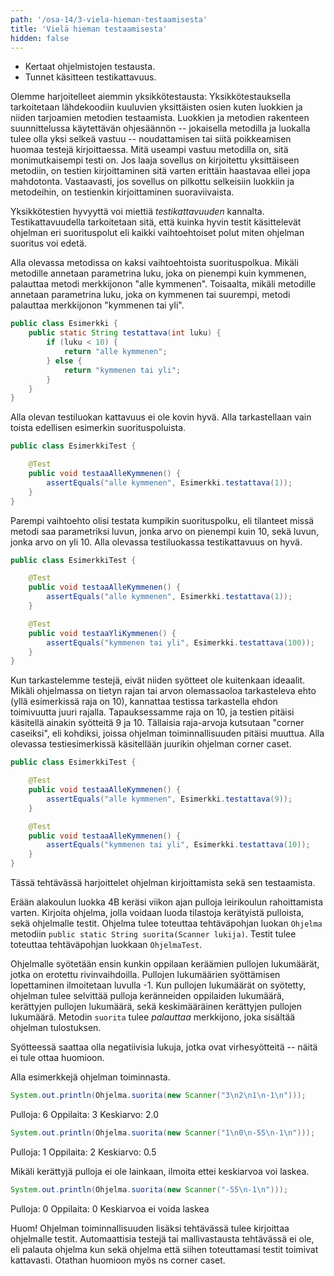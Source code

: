 ```yaml
---
path: '/osa-14/3-viela-hieman-testaamisesta'
title: 'Vielä hieman testaamisesta'
hidden: false
---
```


<text-box variant='learningObjectives' name='Oppimistavoitteet'>

- Kertaat ohjelmistojen testausta.
- Tunnet käsitteen testikattavuus.

</text-box>


Olemme harjoitelleet aiemmin yksikkötestausta: Yksikkötestauksella tarkoitetaan lähdekoodiin kuuluvien yksittäisten osien kuten luokkien ja niiden tarjoamien metodien testaamista. Luokkien ja metodien rakenteen suunnittelussa käytettävän ohjesäännön -- jokaisella metodilla ja luokalla tulee olla yksi selkeä vastuu -- noudattamisen tai siitä poikkeamisen huomaa testejä kirjoittaessa. Mitä useampi vastuu metodilla on, sitä monimutkaisempi testi on. Jos laaja sovellus on kirjoitettu yksittäiseen metodiin, on testien kirjoittaminen sitä varten erittäin haastavaa ellei jopa mahdotonta. Vastaavasti, jos sovellus on pilkottu selkeisiin luokkiin ja metodeihin, on testienkin kirjoittaminen suoraviivaista.

Yksikkötestien hyvyyttä voi miettiä *testikattavuuden* kannalta. Testikattavuudella tarkoitetaan sitä, että kuinka hyvin testit käsittelevät ohjelman eri suorituspolut eli kaikki vaihtoehtoiset polut miten ohjelman suoritus voi edetä.

Alla olevassa metodissa on kaksi vaihtoehtoista suorituspolkua. Mikäli metodille annetaan parametrina luku, joka on pienempi kuin kymmenen, palauttaa metodi merkkijonon "alle kymmenen". Toisaalta, mikäli metodille annetaan parametrina luku, joka on kymmenen tai suurempi, metodi palauttaa merkkijonon "kymmenen tai yli".


```java
public class Esimerkki {
    public static String testattava(int luku) {
        if (luku < 10) {
            return "alle kymmenen";
        } else {
            return "kymmenen tai yli";
        }
    }
}
```

Alla olevan testiluokan kattavuus ei ole kovin hyvä. Alla tarkastellaan vain toista edellisen esimerkin suorituspoluista.

```java
public class EsimerkkiTest {

    @Test
    public void testaaAlleKymmenen() {
        assertEquals("alle kymmenen", Esimerkki.testattava(1));
    }
}
```

Parempi vaihtoehto olisi testata kumpikin suorituspolku, eli tilanteet missä metodi saa parametriksi luvun, jonka arvo on pienempi kuin 10, sekä luvun, jonka arvo on yli 10. Alla olevassa testiluokassa testikattavuus on hyvä.

```java
public class EsimerkkiTest {

    @Test
    public void testaaAlleKymmenen() {
        assertEquals("alle kymmenen", Esimerkki.testattava(1));
    }

    @Test
    public void testaaYliKymmenen() {
        assertEquals("kymmenen tai yli", Esimerkki.testattava(100));
    }
}
```

Kun tarkastelemme testejä, eivät niiden syötteet ole kuitenkaan ideaalit. Mikäli ohjelmassa on tietyn rajan tai arvon olemassaoloa tarkasteleva ehto (yllä esimerkissä raja on 10), kannattaa testissa tarkastella ehdon toimivuutta juuri rajalla. Tapauksessamme raja on 10, ja testien pitäisi käsitellä ainakin syötteitä 9 ja 10. Tällaisia raja-arvoja kutsutaan "corner caseiksi", eli kohdiksi, joissa ohjelman toiminnallisuuden pitäisi muuttua. Alla olevassa testiesimerkissä käsitellään juurikin ohjelman corner caset.


```java
public class EsimerkkiTest {

    @Test
    public void testaaAlleKymmenen() {
        assertEquals("alle kymmenen", Esimerkki.testattava(9));
    }

    @Test
    public void testaaAlleKymmenen() {
        assertEquals("kymmenen tai yli", Esimerkki.testattava(10));
    }
}
```

<programming-exercise name='Testausta' tmcname='osa14-Osa14_06.Testausta' nocoins="1">

Tässä tehtävässä harjoittelet ohjelman kirjoittamista sekä sen testaamista.

Erään alakoulun luokka 4B keräsi viikon ajan pulloja leirikoulun rahoittamista varten. Kirjoita ohjelma, jolla voidaan luoda tilastoja kerätyistä pulloista, sekä ohjelmalle testit. Ohjelma tulee toteuttaa tehtäväpohjan luokan `Ohjelma` metodiin `public static String suorita(Scanner lukija)`. Testit tulee toteuttaa tehtäväpohjan luokkaan `OhjelmaTest`.

Ohjelmalle syötetään ensin kunkin oppilaan keräämien pullojen lukumäärät, jotka on erotettu rivinvaihdoilla. Pullojen lukumäärien syöttämisen lopettaminen ilmoitetaan luvulla -1. Kun pullojen lukumäärät on syötetty, ohjelman tulee selvittää pulloja keränneiden oppilaiden lukumäärä, kerättyjen pullojen lukumäärä, sekä keskimääräinen kerättyjen pullojen lukumäärä. Metodin `suorita` tulee *palauttaa* merkkijono, joka sisältää ohjelman tulostuksen.

Syötteessä saattaa olla negatiivisia lukuja, jotka ovat virhesyötteitä -- näitä ei tule ottaa huomioon.

Alla esimerkkejä ohjelman toiminnasta.

```java
System.out.println(Ohjelma.suorita(new Scanner("3\n2\n1\n-1\n")));
```

<sample-output>

Pulloja: 6
Oppilaita: 3
Keskiarvo: 2.0

</sample-output>

```java
System.out.println(Ohjelma.suorita(new Scanner("1\n0\n-55\n-1\n")));
```

<sample-output>

Pulloja: 1
Oppilaita: 2
Keskiarvo: 0.5

</sample-output>

Mikäli kerättyjä pulloja ei ole lainkaan, ilmoita ettei keskiarvoa voi laskea.

```java
System.out.println(Ohjelma.suorita(new Scanner("-55\n-1\n")));
```

<sample-output>

Pulloja: 0
Oppilaita: 0
Keskiarvoa ei voida laskea

</sample-output>

Huom! Ohjelman toiminnallisuuden lisäksi tehtävässä tulee kirjoittaa ohjelmalle testit. Automaattisia testejä tai mallivastausta tehtävässä ei ole, eli palauta ohjelma kun sekä ohjelma että siihen toteuttamasi testit toimivat kattavasti. Otathan huomioon myös ns corner caset.

</programming-exercise>


<quiz id="5cb968ecc99c4e46a4398e3a"></quiz>

